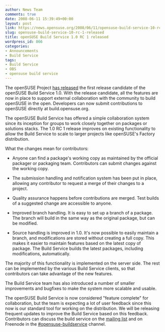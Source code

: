 ```yaml
---
author: News Team
comments: true
date: 2008-06-11 15:39:49+00:00
layout: post
link: https://news.opensuse.org/2008/06/11/opensuse-build-service-10-rc-1-released/
slug: opensuse-build-service-10-rc-1-released
title: openSUSE Build Service 1.0 RC 1 released
wordpress_id: 866
categories:
- Announcements
- Build Service
tags:
- Build Service
- OBS
- opensuse build service
---
```


The openSUSE Project [has released](http://build.opensuse.org/) the first release candidate of the openSUSE Build Service 1.0. With the release candidate, all the features are now in place to support external collaboration with the community to build openSUSE in the open. Developers can now submit contributions to openSUSE directly at build.opensuse.org.

The openSUSE Build Service has offered a simple collaboration system since its inception for groups to work closely together on packages or solutions stacks. The 1.0 RC 1 release improves on existing functionality to allow the Build Service to scale to larger projects like openSUSE's Factory distribution.

What the changes mean for contributors:



	
  * Anyone can find a package's working copy as maintained by the official packager or packaging team. Contributors can submit changes against the working copy.



	
  * The submission handling and notification system has been put in place, allowing any contributor to request a merge of their changes to a project.



	
  * Quality assurance happens before contributions are merged. Test builds of a suggested change are accessible to anyone.



	
  * Improved branch handling. It is easy to set up a branch of a package. The branch will build in the same way as the original package, but can be modified.



	
  * Source handling is improved in 1.0. It's now possible to easily maintain a branch, and modifications are stored without creating a full copy. This makes it easier to maintain features based on the latest copy of package. The Build Service builds the latest packages, including modifications, automatically.


The majority of this functionality is implemented on the server side. The rest can be implemented by the various Build Service clients, so that contributors can take advantage of the new features.

The Build Service team has also introduced a number of smaller improvements and bugfixes to make the system more scalable and usable.

The openSUSE Build Service is now considered "feature complete" for collaboration, but the team is expecting a lot of user feedback since this now is our standard tool for working on the distribution. We will be releasing frequent updates to improve the Build Service based on this feedback. Contributors can discuss the build service on the [mailing list](mailto:opensuse-buildservice+subscribe@opensuse.org) and on Freenode in the [#opensuse-buildservice](irc://irc.opensuse.org/opensuse-buildservice) channel.
